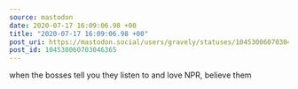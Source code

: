 ```yaml
---
source: mastodon
date: 2020-07-17 16:09:06.98 +00
title: "2020-07-17 16:09:06.98 +00"
post_uri: https://mastodon.social/users/gravely/statuses/104530060703046365
post_id: 104530060703046365
---
```

when the bosses tell you they listen to and love NPR, believe them


